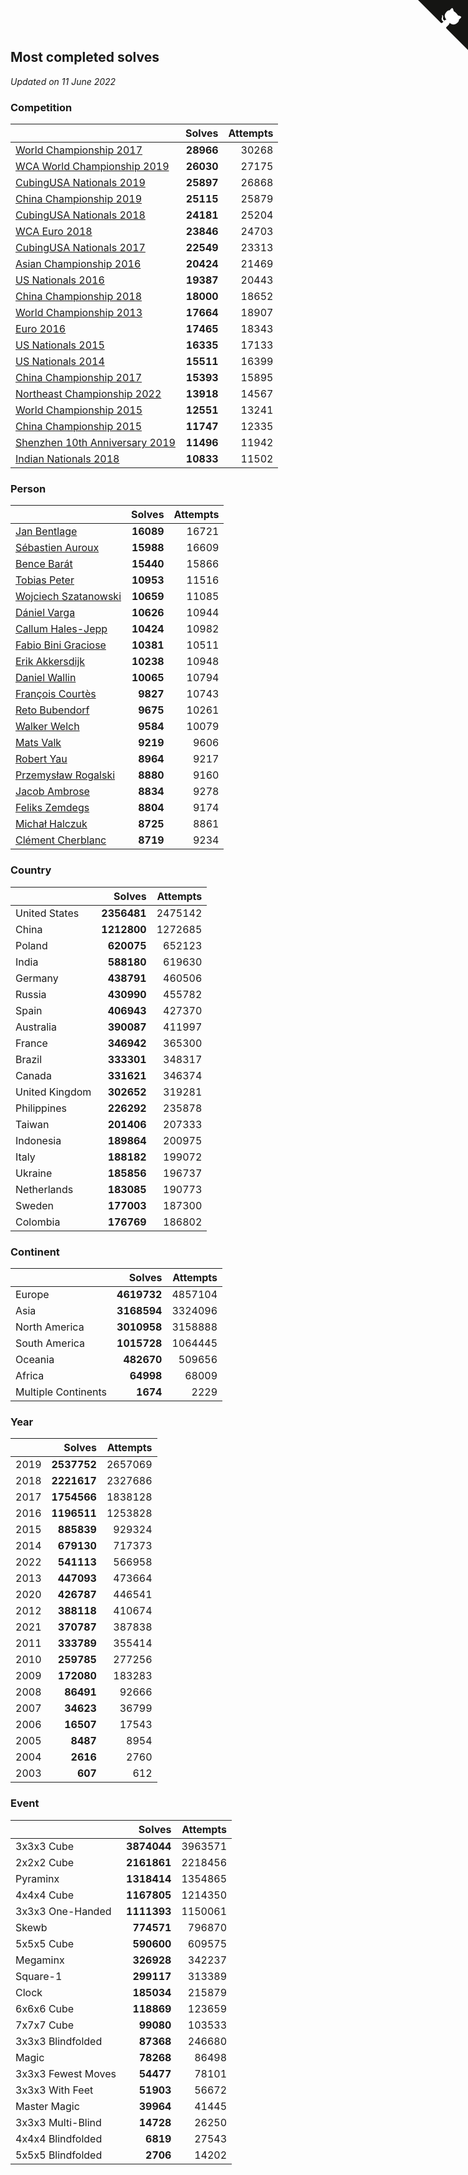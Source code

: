## Most completed solves

*Updated on 11 June 2022*


### Competition

|  | Solves | Attempts |
| :--- | ---: | ---: |
| [World Championship 2017](https://www.worldcubeassociation.org/competitions/WC2017) | **28966** | 30268 |
| [WCA World Championship 2019](https://www.worldcubeassociation.org/competitions/WC2019) | **26030** | 27175 |
| [CubingUSA Nationals 2019](https://www.worldcubeassociation.org/competitions/CubingUSANationals2019) | **25897** | 26868 |
| [China Championship 2019](https://www.worldcubeassociation.org/competitions/ChinaChampionship2019) | **25115** | 25879 |
| [CubingUSA Nationals 2018](https://www.worldcubeassociation.org/competitions/CubingUSANationals2018) | **24181** | 25204 |
| [WCA Euro 2018](https://www.worldcubeassociation.org/competitions/Euro2018) | **23846** | 24703 |
| [CubingUSA Nationals 2017](https://www.worldcubeassociation.org/competitions/CubingUSANationals2017) | **22549** | 23313 |
| [Asian Championship 2016](https://www.worldcubeassociation.org/competitions/AsianChampionship2016) | **20424** | 21469 |
| [US Nationals 2016](https://www.worldcubeassociation.org/competitions/USNationals2016) | **19387** | 20443 |
| [China Championship 2018](https://www.worldcubeassociation.org/competitions/ChinaChampionship2018) | **18000** | 18652 |
| [World Championship 2013](https://www.worldcubeassociation.org/competitions/WC2013) | **17664** | 18907 |
| [Euro 2016](https://www.worldcubeassociation.org/competitions/Euro2016) | **17465** | 18343 |
| [US Nationals 2015](https://www.worldcubeassociation.org/competitions/USNationals2015) | **16335** | 17133 |
| [US Nationals 2014](https://www.worldcubeassociation.org/competitions/USNationals2014) | **15511** | 16399 |
| [China Championship 2017](https://www.worldcubeassociation.org/competitions/ChinaChampionship2017) | **15393** | 15895 |
| [Northeast Championship 2022](https://www.worldcubeassociation.org/competitions/NortheastChampionship2022) | **13918** | 14567 |
| [World Championship 2015](https://www.worldcubeassociation.org/competitions/WC2015) | **12551** | 13241 |
| [China Championship 2015](https://www.worldcubeassociation.org/competitions/ChinaChampionship2015) | **11747** | 12335 |
| [Shenzhen 10th Anniversary 2019](https://www.worldcubeassociation.org/competitions/Shenzhen10thAnniversary2019) | **11496** | 11942 |
| [Indian Nationals 2018](https://www.worldcubeassociation.org/competitions/IndianNationals2018) | **10833** | 11502 |

### Person

|  | Solves | Attempts |
| :--- | ---: | ---: |
| [Jan Bentlage](https://www.worldcubeassociation.org/persons/2010BENT01) | **16089** | 16721 |
| [Sébastien Auroux](https://www.worldcubeassociation.org/persons/2008AURO01) | **15988** | 16609 |
| [Bence Barát](https://www.worldcubeassociation.org/persons/2008BARA01) | **15440** | 15866 |
| [Tobias Peter](https://www.worldcubeassociation.org/persons/2014PETE03) | **10953** | 11516 |
| [Wojciech Szatanowski](https://www.worldcubeassociation.org/persons/2011SZAT01) | **10659** | 11085 |
| [Dániel Varga](https://www.worldcubeassociation.org/persons/2008VARG01) | **10626** | 10944 |
| [Callum Hales-Jepp](https://www.worldcubeassociation.org/persons/2012HALE01) | **10424** | 10982 |
| [Fabio Bini Graciose](https://www.worldcubeassociation.org/persons/2010GRAC02) | **10381** | 10511 |
| [Erik Akkersdijk](https://www.worldcubeassociation.org/persons/2005AKKE01) | **10238** | 10948 |
| [Daniel Wallin](https://www.worldcubeassociation.org/persons/2013WALL03) | **10065** | 10794 |
| [François Courtès](https://www.worldcubeassociation.org/persons/2008COUR01) | **9827** | 10743 |
| [Reto Bubendorf](https://www.worldcubeassociation.org/persons/2012BUBE01) | **9675** | 10261 |
| [Walker Welch](https://www.worldcubeassociation.org/persons/2011WELC01) | **9584** | 10079 |
| [Mats Valk](https://www.worldcubeassociation.org/persons/2007VALK01) | **9219** | 9606 |
| [Robert Yau](https://www.worldcubeassociation.org/persons/2009YAUR01) | **8964** | 9217 |
| [Przemysław Rogalski](https://www.worldcubeassociation.org/persons/2013ROGA02) | **8880** | 9160 |
| [Jacob Ambrose](https://www.worldcubeassociation.org/persons/2010AMBR01) | **8834** | 9278 |
| [Feliks Zemdegs](https://www.worldcubeassociation.org/persons/2009ZEMD01) | **8804** | 9174 |
| [Michał Halczuk](https://www.worldcubeassociation.org/persons/2006HALC01) | **8725** | 8861 |
| [Clément Cherblanc](https://www.worldcubeassociation.org/persons/2014CHER05) | **8719** | 9234 |

### Country

|  | Solves | Attempts |
| :--- | ---: | ---: |
| United States | **2356481** | 2475142 |
| China | **1212800** | 1272685 |
| Poland | **620075** | 652123 |
| India | **588180** | 619630 |
| Germany | **438791** | 460506 |
| Russia | **430990** | 455782 |
| Spain | **406943** | 427370 |
| Australia | **390087** | 411997 |
| France | **346942** | 365300 |
| Brazil | **333301** | 348317 |
| Canada | **331621** | 346374 |
| United Kingdom | **302652** | 319281 |
| Philippines | **226292** | 235878 |
| Taiwan | **201406** | 207333 |
| Indonesia | **189864** | 200975 |
| Italy | **188182** | 199072 |
| Ukraine | **185856** | 196737 |
| Netherlands | **183085** | 190773 |
| Sweden | **177003** | 187300 |
| Colombia | **176769** | 186802 |

### Continent

|  | Solves | Attempts |
| :--- | ---: | ---: |
| Europe | **4619732** | 4857104 |
| Asia | **3168594** | 3324096 |
| North America | **3010958** | 3158888 |
| South America | **1015728** | 1064445 |
| Oceania | **482670** | 509656 |
| Africa | **64998** | 68009 |
| Multiple Continents | **1674** | 2229 |

### Year

|  | Solves | Attempts |
| :--- | ---: | ---: |
| 2019 | **2537752** | 2657069 |
| 2018 | **2221617** | 2327686 |
| 2017 | **1754566** | 1838128 |
| 2016 | **1196511** | 1253828 |
| 2015 | **885839** | 929324 |
| 2014 | **679130** | 717373 |
| 2022 | **541113** | 566958 |
| 2013 | **447093** | 473664 |
| 2020 | **426787** | 446541 |
| 2012 | **388118** | 410674 |
| 2021 | **370787** | 387838 |
| 2011 | **333789** | 355414 |
| 2010 | **259785** | 277256 |
| 2009 | **172080** | 183283 |
| 2008 | **86491** | 92666 |
| 2007 | **34623** | 36799 |
| 2006 | **16507** | 17543 |
| 2005 | **8487** | 8954 |
| 2004 | **2616** | 2760 |
| 2003 | **607** | 612 |

### Event

|  | Solves | Attempts |
| :--- | ---: | ---: |
| 3x3x3 Cube | **3874044** | 3963571 |
| 2x2x2 Cube | **2161861** | 2218456 |
| Pyraminx | **1318414** | 1354865 |
| 4x4x4 Cube | **1167805** | 1214350 |
| 3x3x3 One-Handed | **1111393** | 1150061 |
| Skewb | **774571** | 796870 |
| 5x5x5 Cube | **590600** | 609575 |
| Megaminx | **326928** | 342237 |
| Square-1 | **299117** | 313389 |
| Clock | **185034** | 215879 |
| 6x6x6 Cube | **118869** | 123659 |
| 7x7x7 Cube | **99080** | 103533 |
| 3x3x3 Blindfolded | **87368** | 246680 |
| Magic | **78268** | 86498 |
| 3x3x3 Fewest Moves | **54477** | 78101 |
| 3x3x3 With Feet | **51903** | 56672 |
| Master Magic | **39964** | 41445 |
| 3x3x3 Multi-Blind | **14728** | 26250 |
| 4x4x4 Blindfolded | **6819** | 27543 |
| 5x5x5 Blindfolded | **2706** | 14202 |


<a href="https://github.com/JustinTimeCuber/wca_statistics" class="github-corner" aria-label="View source on Github"><svg width="80" height="80" viewBox="0 0 250 250" style="fill:#151513; color:#fff; position: absolute; top: 0; border: 0; right: 0;" aria-hidden="true"><path d="M0,0 L115,115 L130,115 L142,142 L250,250 L250,0 Z"></path><path d="M128.3,109.0 C113.8,99.7 119.0,89.6 119.0,89.6 C122.0,82.7 120.5,78.6 120.5,78.6 C119.2,72.0 123.4,76.3 123.4,76.3 C127.3,80.9 125.5,87.3 125.5,87.3 C122.9,97.6 130.6,101.9 134.4,103.2" fill="currentColor" style="transform-origin: 130px 106px;" class="octo-arm"></path><path d="M115.0,115.0 C114.9,115.1 118.7,116.5 119.8,115.4 L133.7,101.6 C136.9,99.2 139.9,98.4 142.2,98.6 C133.8,88.0 127.5,74.4 143.8,58.0 C148.5,53.4 154.0,51.2 159.7,51.0 C160.3,49.4 163.2,43.6 171.4,40.1 C171.4,40.1 176.1,42.5 178.8,56.2 C183.1,58.6 187.2,61.8 190.9,65.4 C194.5,69.0 197.7,73.2 200.1,77.6 C213.8,80.2 216.3,84.9 216.3,84.9 C212.7,93.1 206.9,96.0 205.4,96.6 C205.1,102.4 203.0,107.8 198.3,112.5 C181.9,128.9 168.3,122.5 157.7,114.1 C157.9,116.9 156.7,120.9 152.7,124.9 L141.0,136.5 C139.8,137.7 141.6,141.9 141.8,141.8 Z" fill="currentColor" class="octo-body"></path></svg></a><style>.github-corner:hover .octo-arm{animation:octocat-wave 560ms ease-in-out}@keyframes octocat-wave{0%,100%{transform:rotate(0)}20%,60%{transform:rotate(-25deg)}40%,80%{transform:rotate(10deg)}}@media (max-width:500px){.github-corner:hover .octo-arm{animation:none}.github-corner .octo-arm{animation:octocat-wave 560ms ease-in-out}}</style>
